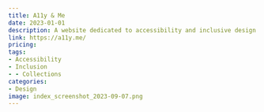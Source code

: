 ```yaml
---
title: A11y & Me
date: 2023-01-01
description: A website dedicated to accessibility and inclusive design.
link: https://a11y.me/
pricing: 
tags: 
- Accessibility
- Inclusion
- - Collections
categories: 
- Design 
image: index_screenshot_2023-09-07.png
---
```

